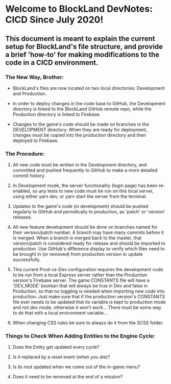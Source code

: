 # Welcome to BlockLand DevNotes: CICD Since July 2020!

## This document is meant to explain the current setup for BlockLand's file structure, and provide a brief 'how-to' for making modifications to the code in a CICD environment.

### The New Way, Brother:

- BlockLand's files are now located on two local directories: Development and Production.

- In order to deploy changes in the code base to GitHub, the Development directory is linked to the BlockLand GitHub remote repo, while the Production directory is linked to Firebase.

- Changes to the game's code should be made on branches in the DEVELOPMENT directory. When they are ready for deployment, changes must be copied into the production directory and then deployed to Firebase.

### The Procedure:

1. All new code must be written in the Development directory, and committed and pushed frequently to GitHub to make a more detailed commit history.

2. In Development mode, the server functionality (login page) has been re-enabled, so any tests to new code must be run on this local server, using either yarn dev, or yarn start the server from the terminal.

3. Updates to the game's code (in development) should be pushed regularly to GitHub and periodically to production, as 'patch' or 'version' releases.

4. All new feature development should be done on branches named for their version/patch number. A branch may have many commits before it is merged. When a branch is merged back to the master, that version/patch is considered ready for release and should be imported to production. Use GitHub's difference display to verify which files need to be brought in (or removed) from production version to update successfully.

5. This current Prod-vs-Dev configuration requires the development code to be run from a local Express server rather than the Production version's Firebase server. The game CONSTANTS file will have a 'DEV_MODE' boolean that will always be true in Dev and false in Production, so that no toggling is needed when importing new code into production. Just make sure that if the production version's CONSTANTS file ever needs to be updated that its variable is kept to production mode and not dev mode, otherwise it won't work... There must be some way to do that with a local environment variable...

6. When changing CSS rules be sure to always do it from the SCSS folder.

### Things to Check When Adding Entities to the Engine Cycle:

1. Does the Entity get updated every cycle?

2. Is it replaced by a reset event (when you die)?

3. Is its root updated when we come out of the in-game menu?

4. Does it need to be removed at the end of a mission?
